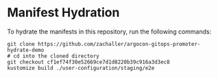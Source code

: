 # Manifest Hydration

To hydrate the manifests in this repository, run the following commands:

```shell
git clone https://github.com/zachaller/argocon-gitops-promoter-hydrate-demo
# cd into the cloned directory
git checkout cf1ef74f30e52669ce7d1d8220b39c916a3d3ec8
kustomize build ./user-configuration/staging/e2e
```
